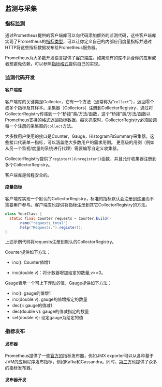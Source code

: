 ## 监测与采集

### 指标监测

通过Prometheus提供的客户端库可以向代码添加额外的监测代码，这些客户端库实现了Prometheus的[指标类型](/dcos-admin-monitoring-prometheus-concepts.md)，可以让你定义自己的内部应用度量指标并通过HTTP将这些指标数据发布给Prometheus服务器。

Prometheus为大多数开发语言提供了[客户端库](https://prometheus.io/docs/instrumenting/clientlibs/)。如果现有的库不适合你的应用或者想避免依赖，可以参照[指标格式](https://prometheus.io/docs/instrumenting/exposition_formats/)提供自己的实现。


### 监测代码开发

#### 客户端库

客户端库的关键类是Collector，它有一个方法（通常称为“`collect`”），返回零个或多个指标及其样本。采集器（Collectors）注册到CollectorRegistry，通过将CollectorRegistry传递到一个“桥接”类/方法/函数，这个“桥接”类/方法/函数以Prometheus支持的格式返回指标数据。每次抓取时，CollectorRegistry必须回调每一个注册的采集器的`collect`方法。

大多数用户使用的接口是Counter，Gauge，Histogram和Summary采集器，这些接口代表单一指标，可以涵盖绝大多数用户的需求用例。
更高级的用例（例如从另一个监视/度量的系统进行代理）需要编写自定义收集器。

CollectorRegistry提供了`register()`/`unregister()`函数，并且允许收集器注册到多个CollectorRegistry。

客户端库是线程安全的。

#### 度量指标

客户端库实现一个默认的CollectorRegistry，标准的指标默认会注册到这里而不需要用户参与。客户端库也提供将指标注册到其它CollectorRegistry的方法。

```java
class YourClass {
  static final Counter requests = Counter.build()
      .name("requests_total")
      .help("Requests.").register();
}
```

上述示例代码将requests注册到默认的CollectorRegistry。

Counter提供如下方法：

- inc(): Counter值增1

- inc(double v)：将计数器增加给定的数量,v>=0。


Gauge表示一个可上下浮动的值，Gauge提供如下方法：

- inc(): gauge的值增1
- inc(double v): gauge的值增指定的数量
- dec(): gauge的值减1
- dec(double v): gauge的值减指定的数量
- set(double v): 设定gauge为给定的值


### 指标发布

#### 发布器

Prometheus提供了一些[官方的](https://github.com/prometheus)指标发布器，例如JMX exporter可以从各种基于JVM的应用程序发布指标，例如Kafka和Cassandra。同时，[第三方](https://prometheus.io/docs/instrumenting/exporters/)也提供了众多的指标发布器。

#### 发布器开发


